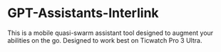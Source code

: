 # GPT-Assistants-Interlink
This is a mobile quasi-swarm assistant tool designed to augment your abilities on the go. Designed to work best on Ticwatch Pro 3 Ultra.
